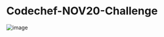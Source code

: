 # Codechef-NOV20-Challenge
![image](https://github.com/badascoder/Codechef-NOV20-Challenge/blob/main/CodeChef.png)
